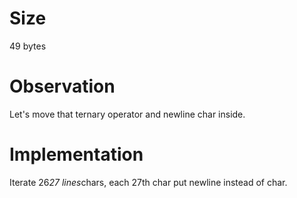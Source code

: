 # Size
49 bytes

# Observation
Let's move that ternary operator and newline char inside.

# Implementation
Iterate 26*27 lines*chars, each 27th char put newline instead of char.